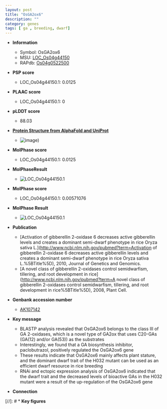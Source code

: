 ```yaml
---
layout: post
title: "OsGA2ox6"
description: ""
category: genes
tags: [ ga , breeding, dwarf]
---
```


* **Information**  
    + Symbol: OsGA2ox6  
    + MSU: [LOC_Os04g44150](http://rice.plantbiology.msu.edu/cgi-bin/ORF_infopage.cgi?orf=LOC_Os04g44150)  
    + RAPdb: [Os04g0522500](http://rapdb.dna.affrc.go.jp/viewer/gbrowse_details/irgsp1?name=Os04g0522500)  

* **PSP score**  
    + LOC_Os04g44150.1: 0.0125 

* **PLAAC score**  
    + LOC_Os04g44150.1: 0 

* **pLDDT score**
    + 88.03

* **[Protein Structure from AlphaFold and UniProt](https://www.uniprot.org/uniprotkb/Q7XP65/entry#structure)**
    + ![image](https://ricepsp.github.io/images/Q7/AF-Q7XP65-F1.png))

* **MolPhase score**
    + LOC_Os04g44150.1: 0.0125

* **MolPhaseResult**
    + ![LOC_Os04g44150.1](https://ricepsp.github.io/pictures/LOC_Os04g/LOC_Os04g44150.1.png)

* **MolPhase score**
    + LOC_Os04g44150.1: 0.00571076

* **MolPhase Result**
    + ![LOC_Os04g44150.1](https://304243504.github.io/Pictures/LOC_Os04g/LOC_Os04g44150.1.png)

* **Publication**  
    + [Activation of gibberellin 2-oxidase 6 decreases active gibberellin levels and creates a dominant semi-dwarf phenotype in rice Oryza sativa L.](http://www.ncbi.nlm.nih.gov/pubmed?term=Activation of gibberellin 2-oxidase 6 decreases active gibberellin levels and creates a dominant semi-dwarf phenotype in rice Oryza sativa L.%5BTitle%5D), 2010, Journal of Genetics and Genomics.
    + [A novel class of gibberellin 2-oxidases control semidwarfism, tillering, and root development in rice](http://www.ncbi.nlm.nih.gov/pubmed?term=A novel class of gibberellin 2-oxidases control semidwarfism, tillering, and root development in rice%5BTitle%5D), 2008, Plant Cell.

* **Genbank accession number**  
    + [AK107142](http://www.ncbi.nlm.nih.gov/nuccore/AK107142)

* **Key message**  
    + BLASTP analysis revealed that OsGA2ox6 belongs to the class III of GA 2-oxidases, which is a novel type of GA2ox that uses C20-GAs (GA(12) and/or GA(53)) as the substrates
    + Interestingly, we found that a GA biosynthesis inhibitor, paclobutrazol, positively regulated the OsGA2ox6 gene
    + These results indicate that OsGA2ox6 mainly affects plant stature, and the dominant dwarf trait of the H032 mutant can be used as an efficient dwarf resource in rice breeding
    + RNAi and ectopic expression analysis of OsGA2ox6 indicated that the dwarf trait and the decreased levels of bioactive GAs in the H032 mutant were a result of the up-regulation of the OsGA2ox6 gene

* **Connection**  

[//]: # * **Key figures**  


